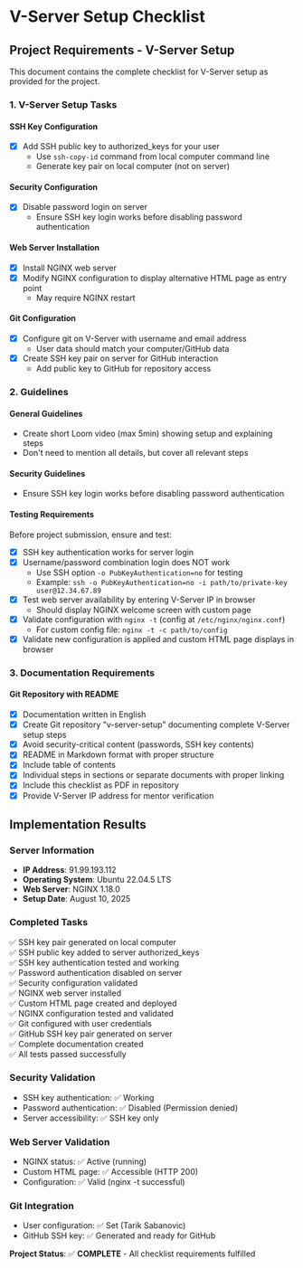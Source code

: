 # V-Server Setup Checklist

## Project Requirements - V-Server Setup

This document contains the complete checklist for V-Server setup as provided for the project.

### 1. V-Server Setup Tasks

#### SSH Key Configuration
- [x] Add SSH public key to authorized_keys for your user
  - Use `ssh-copy-id` command from local computer command line
  - Generate key pair on local computer (not on server)
  
#### Security Configuration  
- [x] Disable password login on server
  - Ensure SSH key login works before disabling password authentication
  
#### Web Server Installation
- [x] Install NGINX web server
- [x] Modify NGINX configuration to display alternative HTML page as entry point
  - May require NGINX restart

#### Git Configuration
- [x] Configure git on V-Server with username and email address
  - User data should match your computer/GitHub data
- [x] Create SSH key pair on server for GitHub interaction
  - Add public key to GitHub for repository access

### 2. Guidelines

#### General Guidelines
- Create short Loom video (max 5min) showing setup and explaining steps
- Don't need to mention all details, but cover all relevant steps

#### Security Guidelines  
- Ensure SSH key login works before disabling password authentication

#### Testing Requirements
Before project submission, ensure and test:
- [x] SSH key authentication works for server login
- [x] Username/password combination login does NOT work
  - Use SSH option `-o PubKeyAuthentication=no` for testing
  - Example: `ssh -o PubKeyAuthentication=no -i path/to/private-key user@12.34.67.89`
- [x] Test web server availability by entering V-Server IP in browser
  - Should display NGINX welcome screen with custom page
- [x] Validate configuration with `nginx -t` (config at `/etc/nginx/nginx.conf`)
  - For custom config file: `nginx -t -c path/to/config`
- [x] Validate new configuration is applied and custom HTML page displays in browser

### 3. Documentation Requirements

#### Git Repository with README
- [x] Documentation written in English
- [x] Create Git repository "v-server-setup" documenting complete V-Server setup steps
- [x] Avoid security-critical content (passwords, SSH key contents)
- [x] README in Markdown format with proper structure
- [x] Include table of contents
- [x] Individual steps in sections or separate documents with proper linking
- [x] Include this checklist as PDF in repository
- [x] Provide V-Server IP address for mentor verification

## Implementation Results

### Server Information
- **IP Address**: 91.99.193.112
- **Operating System**: Ubuntu 22.04.5 LTS  
- **Web Server**: NGINX 1.18.0
- **Setup Date**: August 10, 2025

### Completed Tasks
✅ SSH key pair generated on local computer  
✅ SSH public key added to server authorized_keys  
✅ SSH key authentication tested and working  
✅ Password authentication disabled on server  
✅ Security configuration validated  
✅ NGINX web server installed  
✅ Custom HTML page created and deployed  
✅ NGINX configuration tested and validated  
✅ Git configured with user credentials  
✅ GitHub SSH key pair generated on server  
✅ Complete documentation created  
✅ All tests passed successfully  

### Security Validation
- SSH key authentication: ✅ Working
- Password authentication: ✅ Disabled (Permission denied)
- Server accessibility: ✅ SSH key only

### Web Server Validation  
- NGINX status: ✅ Active (running)
- Custom HTML page: ✅ Accessible (HTTP 200)
- Configuration: ✅ Valid (nginx -t successful)

### Git Integration
- User configuration: ✅ Set (Tarik Sabanovic)
- GitHub SSH key: ✅ Generated and ready for GitHub

**Project Status**: ✅ **COMPLETE** - All checklist requirements fulfilled